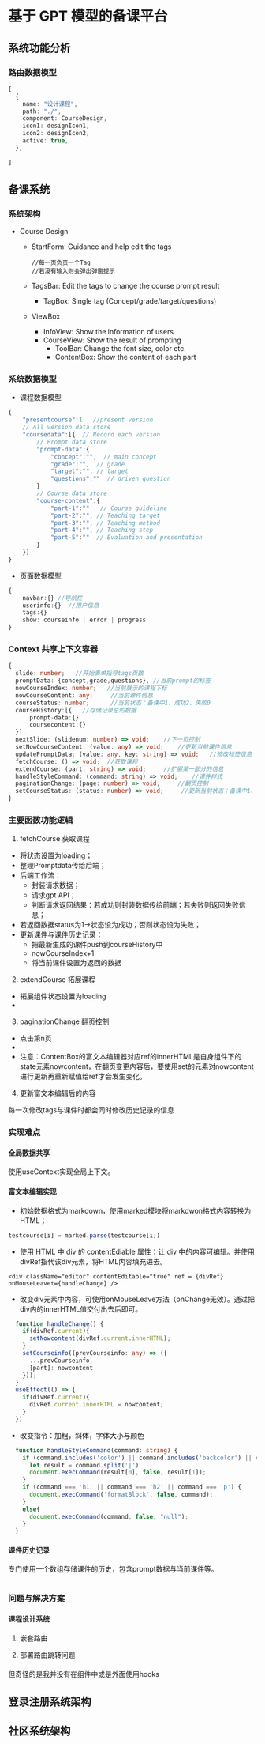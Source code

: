 # 基于 GPT 模型的备课平台

## 系统功能分析
### 路由数据模型
```ts
[
  {
    name: "设计课程",
    path: "./",
    component: CourseDesign,
    icon1: designIcon1,
    icon2: designIcon2,
    active: true,
  },
  ...
]
```

## 备课系统
### 系统架构

- Course Design
  - StartForm: Guidance and help edit the tags
    ```tsx
    //每一页负责一个Tag
    //若没有输入则会弹出弹窗提示
    ```
  - TagsBar: Edit the tags to change the course prompt result
    
    - TagBox: Single tag (Concept/grade/target/questions)
    
  - ViewBox
    - InfoView: Show the information of users
    - CourseView: Show the result of prompting
      - ToolBar: Change the font size, color etc.
      - ContentBox: Show the content of each part

### 系统数据模型
- 课程数据模型
```ts
{
    "presentcourse":1   //present version
    // All version data store
    "coursedata":[{  // Record each version
        // Prompt data store
        "prompt-data":{
            "concept":"",  // main concept
            "grade":"",  // grade
            "target":"", // target 
            "questions":""  // driven question
        }
        // Course data store
        "course-content":{
            "part-1":""   // Course guideline
            "part-2":"", // Teaching target
            "part-3":"", // Teaching method
            "part-4":"", // Teaching step
            "part-5":""  // Evaluation and presentation
        }
    }]
}
```

- 页面数据模型
```ts
{
    navbar:{} //导航栏
    userinfo:{}  //用户信息
    tags:{}
    show: courseinfo | error | progress
}
```

### Context 共享上下文容器
```ts
{
  slide: number;   //开始表单指导tags页数
  promptData: {concept,grade,questions}, //当前prompt的标签
  nowCourseIndex: number;	//当前展示的课程下标
  nowCourseContent: any;	 //当前课件信息 	
  courseStatus: number;		 //当前状态：备课中1、成功2、失败0
  courseHistory:[{   //存储记录总的数据
      prompt-data:{}
      coursecontent:{}         
  }],   
  nextSlide: (slidenum: number) => void;	//下一页控制
  setNowCourseContent: (value: any) => void;	//更新当前课件信息
  updatePromptData: (value: any, key: string) => void;	 //修改标签信息
  fetchCourse: () => void;	//获取课程  
  extendCourse: (part: string) => void;		//扩展某一部分的信息
  handleStyleCommand: (command: string) => void;	//课件样式
  paginationChange: (page: number) => void;		//翻页控制
  setCourseStatus: (status: number) => void;	 //更新当前状态：备课中1、成功2、失败0
}
```
### 主要函数功能逻辑
1. fetchCourse 获取课程
  - 将状态设置为loading；
  - 整理Promptdata传给后端；
  - 后端工作流：
    - 封装请求数据；
    - 请求gpt API；
    - 判断请求返回结果：若成功则封装数据传给前端；若失败则返回失败信息；
  - 若返回数据status为1->状态设为成功；否则状态设为失败；
  - 更新课件与课件历史记录：
    - 把最新生成的课件push到courseHistory中
    - nowCourseIndex+1
    - 将当前课件设置为返回的数据

2. extendCourse 拓展课程
  - 拓展组件状态设置为loading
  - 
3. paginationChange 翻页控制
  - 点击第n页
  - 
  - 注意：ContentBox的富文本编辑器对应ref的innerHTML是自身组件下的state元素nowcontent，在翻页变更内容后，要使用set的元素对nowcontent进行更新再重新赋值给ref才会发生变化。

4. 更新富文本编辑后的内容

每一次修改tags与课件时都会同时修改历史记录的信息
### 实现难点

#### 全局数据共享

使用useContext实现全局上下文。

#### 富文本编辑实现

- 初始数据格式为markdown，使用marked模块将markdwon格式内容转换为HTML；
```ts
testcourse[i] = marked.parse(testcourse[i])
```
- 使用 HTML 中 div 的 contentEdiable 属性：让 div 中的内容可编辑。并使用divRef指代该div元素，将HTML内容填充进去。
```react
<div className="editor" contentEditable="true" ref = {divRef} onMouseLeavet={handleChange} />
```
- 改变div元素中内容，可使用onMouseLeave方法（onChange无效）。通过把div内的innerHTML值交付出去后即可。
```ts
  function handleChange() {
    if(divRef.current){
      setNowcontent(divRef.current.innerHTML);
    }
    setCourseinfo((prevCourseinfo: any) => ({
      ...prevCourseinfo,
      [part]: nowcontent
    }));
  }
  useEffect(() => {
    if(divRef.current){
      divRef.current.innerHTML = nowcontent;
    }
  })
```
- 改变指令：加粗，斜体，字体大小与颜色
```ts
  function handleStyleCommand(command: string) {
    if (command.includes('color') || command.includes('backcolor') || command.includes('forecolor')) {
      let result = command.split('|')
      document.execCommand(result[0], false, result[1]);
    }
    if (command === 'h1' || command === 'h2' || command === 'p') {
      document.execCommand('formatBlock', false, command);
    }
    else{
      document.execCommand(command, false, "null");
    }
  }
```


#### 课件历史记录

专门使用一个数组存储课件的历史，包含prompt数据与当前课件等。

```ts

```



### 问题与解决方案
#### 课程设计系统
1. 嵌套路由

2. 部署路由跳转问题
####

但奇怪的是我并没有在组件中或是外面使用hooks



## 登录注册系统架构

## 社区系统架构
